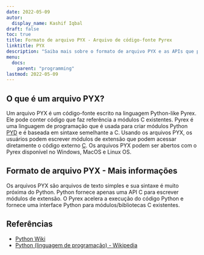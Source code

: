 ```yaml
---
date: 2022-05-09
autor:
  display_name: Kashif Iqbal
draft: false
toc: true
title: Formato de arquivo PYX - Arquivo de código-fonte Pyrex
linktitle: PYX
description: "Saiba mais sobre o formato de arquivo PYX e as APIs que podem criar e abrir arquivos PYX."
menu:
  docs:
    parent: "programming"
lastmod: 2022-05-09
---
```


## O que é um arquivo PYX?

Um arquivo PYX é um código-fonte escrito na linguagem Python-like Pyrex. Ele pode conter código que faz referência a módulos C existentes. Pyrex é uma linguagem de programação que é usada para criar módulos Python [PYD](/pt/programming/pyd/) e é baseada em sintaxe semelhante a C. Usando os arquivos PYX, os usuários podem escrever módulos de extensão que podem acessar diretamente o código externo [C](/pt/programming/c/).
Os arquivos PYX podem ser abertos com o Pyrex disponível no Windows, MacOS e Linux OS.

## Formato de arquivo PYX - Mais informações

Os arquivos PYX são arquivos de texto simples e sua sintaxe é muito próxima do Python. Python fornece apenas uma API C para escrever módulos de extensão. O Pyrex acelera a execução do código Python e fornece uma interface Python para módulos/bibliotecas C existentes.

## Referências

* [Python Wiki](https://wiki.python.org/moin/Pyrex)
* [Python (linguagem de programação) - Wikipedia](https://en.wikipedia.org/wiki/Python_(programming_language))

